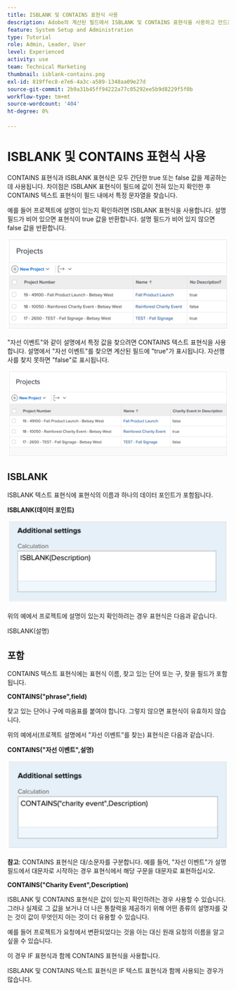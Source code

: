 ```yaml
---
title: ISBLANK 및 CONTAINS 표현식 사용
description: Adobe의 계산된 필드에서 ISBLANK 및 CONTAINS 표현식을 사용하고 만드는 방법을 알아봅니다 [!DNL Workfront].
feature: System Setup and Administration
type: Tutorial
role: Admin, Leader, User
level: Experienced
activity: use
team: Technical Marketing
thumbnail: isblank-contains.png
exl-id: 819ffec8-e7e6-4a3c-a589-1348aa09e27d
source-git-commit: 2b9a31b45ff94222a77c05292ee5b9d8229f5f0b
workflow-type: tm+mt
source-wordcount: '404'
ht-degree: 0%

---
```


# ISBLANK 및 CONTAINS 표현식 사용

CONTAINS 표현식과 ISBLANK 표현식은 모두 간단한 true 또는 false 값을 제공하는 데 사용됩니다. 차이점은 ISBLANK 표현식이 필드에 값이 전혀 있는지 확인한 후 CONTAINS 텍스트 표현식이 필드 내에서 특정 문자열을 찾습니다.

예를 들어 프로젝트에 설명이 있는지 확인하려면 ISBLANK 표현식을 사용합니다. 설명 필드가 비어 있으면 표현식이 true 값을 반환합니다. 설명 필드가 비어 있지 않으면 false 값을 반환합니다.

![사용률 보고서가 있는 작업 로드 밸런서](assets/isblank01.png)

&quot;자선 이벤트&quot;와 같이 설명에서 특정 값을 찾으려면 CONTAINS 텍스트 표현식을 사용합니다. 설명에서 &quot;자선 이벤트&quot;를 찾으면 계산된 필드에 &quot;true&quot;가 표시됩니다. 자선행사를 찾지 못하면 &quot;false&quot;로 표시됩니다.

![사용률 보고서가 있는 작업 로드 밸런서](assets/isblank02.png)

## ISBLANK

ISBLANK 텍스트 표현식에 표현식의 이름과 하나의 데이터 포인트가 포함됩니다.

**ISBLANK(데이터 포인트)**

![사용률 보고서가 있는 작업 로드 밸런서](assets/isblank03.png)

위의 예에서 프로젝트에 설명이 있는지 확인하려는 경우 표현식은 다음과 같습니다.

ISBLANK(설명)

## 포함

CONTAINS 텍스트 표현식에는 표현식 이름, 찾고 있는 단어 또는 구, 찾을 필드가 포함됩니다.

**CONTAINS(&quot;phrase&quot;,field)**

찾고 있는 단어나 구에 따옴표를 붙여야 합니다. 그렇지 않으면 표현식이 유효하지 않습니다.

위의 예에서(프로젝트 설명에서 &quot;자선 이벤트&quot;를 찾는) 표현식은 다음과 같습니다.

**CONTAINS(&quot;자선 이벤트&quot;,설명)**

![사용률 보고서가 있는 작업 로드 밸런서](assets/isblank04.png)

**참고**: CONTAINS 표현식은 대/소문자를 구분합니다. 예를 들어, &quot;자선 이벤트&quot;가 설명 필드에서 대문자로 시작하는 경우 표현식에서 해당 구문을 대문자로 표현하십시오.

**CONTAINS(&quot;Charity Event&quot;,Description)**

ISBLANK 및 CONTAINS 표현식은 값이 있는지 확인하려는 경우 사용할 수 있습니다. 그러나 실제로 그 값을 보거나 더 나은 통찰력을 제공하기 위해 어떤 종류의 설명자를 갖는 것이 값이 무엇인지 아는 것이 더 유용할 수 있습니다.

예를 들어 프로젝트가 요청에서 변환되었다는 것을 아는 대신 원래 요청의 이름을 알고 싶을 수 있습니다.

이 경우 IF 표현식과 함께 CONTAINS 표현식을 사용합니다.

ISBLANK 및 CONTAINS 텍스트 표현식은 IF 텍스트 표현식과 함께 사용되는 경우가 많습니다.
